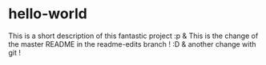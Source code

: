 # hello-world
This is a short description of this fantastic project :p
& This is the change of the master README in the readme-edits branch ! :D
& another change with git !
